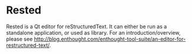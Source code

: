 
# Rested

Rested is a Qt editor for reStructuredText. It can either be run as a
standalone application, or used as library. For an introduction/overview,
please see http://blog.enthought.com/enthought-tool-suite/an-editor-for-restructured-text/.
